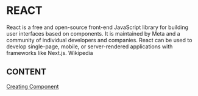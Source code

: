 # REACT

React is a free and open-source front-end JavaScript library for building user interfaces based on components. It is maintained by Meta and a community of individual developers and companies. React can be used to develop single-page, mobile, or server-rendered applications with frameworks like Next.js. Wikipedia


## CONTENT

[Creating Component](https://github.com/KrYP70N/REAT_NOTE/tree/feature/create-component)

